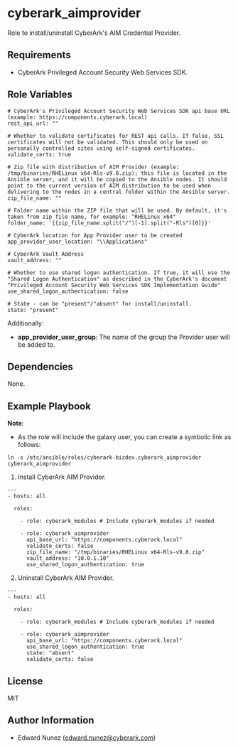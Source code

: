 cyberark_aimprovider
====================

Role to install/uninstall CyberArk's AIM Credential Provider.

Requirements
------------

- CyberArk Privileged Account Security Web Services SDK.

Role Variables
--------------
```
# CyberArk's Privileged Account Security Web Services SDK api base URL (example: https://components.cyberark.local)
rest_api_url: ""

# Whether to validate certificates for REST api calls. If false, SSL certificates will not be validated. This should only be used on personally controlled sites using self-signed certificates.
validate_certs: true

# Zip file with distribution of AIM Provider (example: /tmp/binaries/RHELinux x64-Rls-v9.8.zip); this file is located in the Ansible server, and it will be copied to the Ansible nodes. It should point to the current version of AIM distribution to be used when delivering to the nodes in a central folder within the Ansible server.
zip_file_name: ""

# Folder name within the ZIP file that will be used. By default, it's taken from zip file name, for example: "RHELinux x64"
folder_name: '{{zip_file_name.split("/")[-1].split("-Rls")[0]}}'

# CyberArk location for App Provider user to be created
app_provider_user_location: "\\Applications"

# CyberArk Vault Address
vault_address: ""

# Whether to use shared logon authentication. If true, it will use the "Shared Logon Authentication" as described in the CyberArk's document "Privileged Account Security Web Services SDK Implementation Guide"
use_shared_logon_authentication: false

# State - can be "present"/"absent" for install/uninstall.
state: "present"
```


Additionally:
- **app_provider_user_group**: The name of the group the Provider user will be added to.

Dependencies
------------

None.


Example Playbook
----------------

**Note**:
- As the role will include the galaxy user, you can create a symbolic link as follows:
```
ln -s /etc/ansible/roles/cyberark-bizdev.cyberark_aimprovider cyberark_aimprovider
```

1) Install CyberArk AIM Provider.

```
---
- hosts: all

  roles:

    - role: cyberark_modules # Include cyberark_modules if needed

    - role: cyberark_aimprovider
      api_base_url: "https://components.cyberark.local"
      validate_certs: false
      zip_file_name: "/tmp/binaries/RHELinux x64-Rls-v9.8.zip"
      vault_address: "10.0.1.10"
      use_shared_logon_authentication: true
```

2) Uninstall CyberArk AIM Provider.
```
---
- hosts: all

  roles:

    - role: cyberark_modules # Include cyberark_modules if needed

    - role: cyberark_aimprovider
      api_base_url: "https://components.cyberark.local"
      use_shared_logon_authentication: true
      state: "absent"
      validate_certs: false
```

License
-------

MIT

Author Information
------------------

- Edward Nunez (edward.nunez@cyberark.com)

